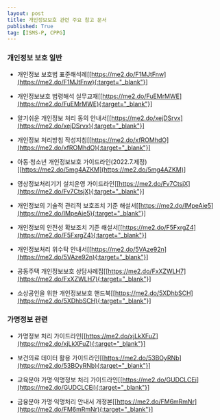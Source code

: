```yaml
---
layout: post
title: 개인정보보호 관련 주요 참고 문서
published: True
tag: [ISMS-P, CPPG]
---
```


### 개인정보 보호 일반

- 개인정보 보호법 표준해석례[[https://me2.do/F1MJtFnw](https://me2.do/F1MJtFnw){:target="_blank"}]

- 개인정보보호 법령해석 실무교재[[https://me2.do/FuEMrMWE](https://me2.do/FuEMrMWE){:target="_blank"}]

- 알기쉬운 개인정보 처리 동의 안내서[[https://me2.do/xejDSrvx](https://me2.do/xejDSrvx){:target="_blank"}]

- 개인정보 처리방침 작성지침[[https://me2.do/xfROMhdO](https://me2.do/xfROMhdO){:target="_blank"}]

- 아동·청소년 개인정보보호 가이드라인(2022.7.제정)[[https://me2.do/5mg4AZKM](https://me2.do/5mg4AZKM)]

- 영상정보처리기기 설치운영 가이드라인[[https://me2.do/Fv7CtsjX](https://me2.do/Fv7CtsjX){:target="_blank"}]

- 개인정보의 기술적 관리적 보호조치 기준 해설서[[https://me2.do/IMpeAie5](https://me2.do/IMpeAie5){:target="_blank"}]

- 개인정보의 안전성 확보조치 기준 해설서[[https://me2.do/F5FxrgZ4](https://me2.do/F5FxrgZ4){:target="_blank"}]

- 개인정보처리 위수탁 안내서[[https://me2.do/5VAze92n](https://me2.do/5VAze92n){:target="_blank"}]

- 공동주택 개인정보보호 상담사례집[[https://me2.do/FxXZWLH7](https://me2.do/FxXZWLH7){:target="_blank"}]

- 소상공인을 위한 개인정보보호 핸드북[[https://me2.do/5XDhbSCH](https://me2.do/5XDhbSCH){:target="_blank"}]


### 가명정보 관련

- 가명정보 처리 가이드라인[[https://me2.do/xjLkXFuZ](https://me2.do/xjLkXFuZ){:target="_blank"}]

- 보건의료 데이터 활용 가이드라인[[https://me2.do/53BOyRNb](https://me2.do/53BOyRNb){:target="_blank"}]

- 교육분야 가명·익명정보 처리 가이드라인[[https://me2.do/GUDCLCEi](https://me2.do/GUDCLCEi){:target="_blank"}]

- 금융분야 가명·익명처리 안내서 개정본[[https://me2.do/FM6mRmNr](https://me2.do/FM6mRmNr){:target="_blank"}]




<!-- https://www.pipc.go.kr/np/cop/bbs/selectBoardArticle.do?bbsId=BS217&mCode=D010030000&nttId=8208 -->




